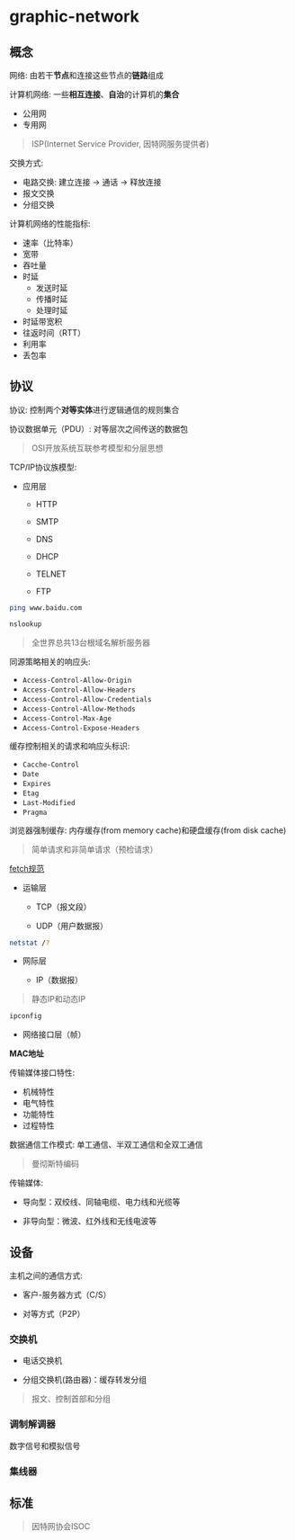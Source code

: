 # graphic-network

## 概念

网络: 由若干**节点**和连接这些节点的**链路**组成

计算机网络: 一些**相互连接**、**自治**的计算机的**集合**

- 公用网
- 专用网

> ISP(Internet Service Provider, 因特网服务提供者)

交换方式: 

- 电路交换: 建立连接 -> 通话 -> 释放连接
- 报文交换
- 分组交换

计算机网络的性能指标:

- 速率（比特率）
- 宽带
- 吞吐量
- 时延
  - 发送时延
  - 传播时延
  - 处理时延
- 时延带宽积
- 往返时间（RTT）
- 利用率
- 丢包率

## 协议

协议: 控制两个**对等实体**进行逻辑通信的规则集合

协议数据单元（PDU）: 对等层次之间传送的数据包

> OSI开放系统互联参考模型和分层思想

TCP/IP协议族模型:

- 应用层

  - HTTP
  
  - SMTP

  - DNS
  
  - DHCP

  - TELNET

  - FTP

```sh
ping www.baidu.com

nslookup 

```

> 全世界总共13台根域名解析服务器

同源策略相关的响应头:

- `Access-Control-Allow-Origin`
- `Access-Control-Allow-Headers`
- `Access-Control-Allow-Credentials`
- `Access-Control-Allow-Methods`
- `Access-Control-Max-Age`
- `Access-Control-Expose-Headers`

缓存控制相关的请求和响应头标识:

- `Cacche-Control`
- `Date`
- `Expires`
- `Etag`
- `Last-Modified`
- `Pragma`

浏览器强制缓存: 内存缓存(from memory cache)和硬盘缓存(from disk cache)

> 简单请求和非简单请求（预检请求）

[fetch规范](https://fetch.spec.whatwg.org/)


- 运输层

  - TCP（报文段）
  
  - UDP（用户数据报）

```sh
netstat /?

```

- 网际层

  - IP（数据报）

> 静态IP和动态IP

```sh
ipconfig


```

- 网络接口层（帧）

**MAC地址**

传输媒体接口特性:

- 机械特性
- 电气特性
- 功能特性
- 过程特性

数据通信工作模式: 单工通信、半双工通信和全双工通信

> 曼彻斯特编码

传输媒体:

- 导向型：双绞线、同轴电缆、电力线和光缆等

- 非导向型：微波、红外线和无线电波等

## 设备

主机之间的通信方式:

- 客户-服务器方式（C/S）

- 对等方式（P2P）

### 交换机

- 电话交换机

- 分组交换机(路由器)：缓存转发分组

> 报文、控制首部和分组

### 调制解调器

数字信号和模拟信号

### 集线器


## 标准

> 因特网协会ISOC
